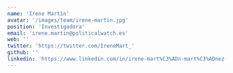 ```yaml
---
name: 'Irene Martín'
avatar: '/images/team/irene-martin.jpg'
position: 'Investigadora'
email: 'irene.martin@politicalwatch.es'
web: ''
twitter: 'https://twitter.com/IreneMart_'
github: ''
linkedin: 'https://www.linkedin.com/in/irene-mart%C3%ADn-mart%C3%ADnez-35973676/'
---
```

